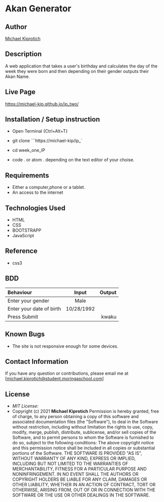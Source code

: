 
# Akan Generator

## Author

[Michael Kiprotich](https://github.com/michael-kip)

## Description

A web application that takes a user's birthday and calculates the day of the week they were born and then depending on their gender outputs their Akan Name.

## Live Page

https://michael-kip.github.io/ip_two/

## Installation / Setup instruction

- Open Terminal {Ctrl+Alt+T}

- git clone ```https://michael-kip/ip_`
- cd week_one_IP
- code . or atom . depending on the text editor of your choise.
## Requirements
- Either a computer,phone or a tablet.
- An access to the internet
## Technologies Used
- HTML
- CSS
- BOOTSTRAPP
- JavaScript
## Reference
- css3
## BDD
| Behaviour                |   Input    | Output |
| :----------------------- | :--------: | -----: |
| Enter your gender        |    Male    |        |
| Enter your date of birth | 10/28/1992 |        |
| Press Submit             |            |  kwaku |
## Known Bugs
- The site is not responsive enough for some devices.
## Contact Information
If you have any question or contributions, please email me at [michael.kiprotich@student.moringaschool.com]
## License
- _MIT License:_
- Copyright (c) 2021 **Michael Kiprotich**
  Permission is hereby granted, free of charge, to any person obtaining a copy
  of this software and associated documentation files (the "Software"), to deal
  in the Software without restriction, including without limitation the rights
  to use, copy, modify, merge, publish, distribute, sublicense, and/or sell
  copies of the Software, and to permit persons to whom the Software is
  furnished to do so, subject to the following conditions:
  ​
  The above copyright notice and this permission notice shall be included in all
  copies or substantial portions of the Software.
THE SOFTWARE IS PROVIDED "AS IS", WITHOUT WARRANTY OF ANY KIND, EXPRESS OR
IMPLIED, INCLUDING BUT NOT LIMITED TO THE WARRANTIES OF MERCHANTABILITY,
FITNESS FOR A PARTICULAR PURPOSE AND NONINFRINGEMENT. IN NO EVENT SHALL THE
AUTHORS OR COPYRIGHT HOLDERS BE LIABLE FOR ANY CLAIM, DAMAGES OR OTHER
LIABILITY, WHETHER IN AN ACTION OF CONTRACT, TORT OR OTHERWISE, ARISING FROM,
OUT OF OR IN CONNECTION WITH THE SOFTWARE OR THE USE OR OTHER DEALINGS IN THE
SOFTWARE.

